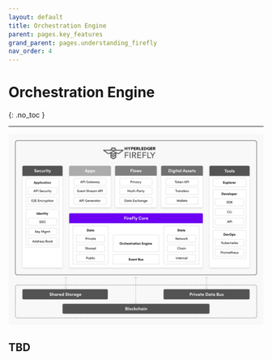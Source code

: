 ```yaml
---
layout: default
title: Orchestration Engine
parent: pages.key_features
grand_parent: pages.understanding_firefly
nav_order: 4
---
```


# Orchestration Engine

{: .no_toc }

---

![Hyperledger FireFly Orchestration Engine](../../images/firefly_functionality_overview_orchestration_engine.png)

## TBD